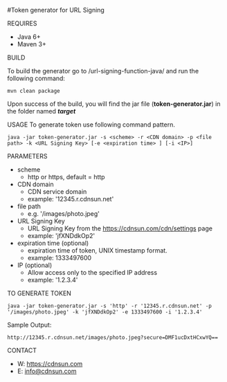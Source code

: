 #Token generator for URL Signing

REQUIRES

 * Java 6+
 * Maven 3+

BUILD

  To build the generator go to /url-signing-function-java/ and run the following command:
```
mvn clean package
```
  Upon success of the build, you will find the jar file (**token-generator.jar**) in the folder named ***target***

USAGE
  To generate token use following command pattern.
```
java -jar token-generator.jar -s <scheme> -r <CDN domain> -p <file path> -k <URL Signing Key> [-e <expiration time> ] [-i <IP>]
```

PARAMETERS

* scheme
  * http or https, default = http
* CDN domain
  * CDN service domain
  * example: '12345.r.cdnsun.net'
* file path
  * e.g. '/images/photo.jpeg'
* URL Signing Key
  * URL Signing Key from the https://cdnsun.com/cdn/settings page
  * example: 'jfXNDdkOp2'
* expiration time (optional)
  * expiration time of token, UNIX timestamp format.
  * example: 1333497600
* IP (optional)
  * Allow access only to the specified IP address
  * example: '1.2.3.4'


TO GENERATE TOKEN
```
java -jar token-generator.jar -s 'http' -r '12345.r.cdnsun.net' -p '/images/photo.jpeg' -k 'jfXNDdkOp2' -e 1333497600 -i '1.2.3.4'
```
Sample Output:
```
http://12345.r.cdnsun.net/images/photo.jpeg?secure=DMF1ucDxtHCxwYQ==
```

CONTACT

* W: https://cdnsun.com
* E: info@cdnsun.com

